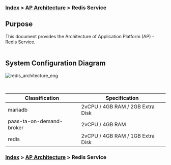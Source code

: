 ### [Index](https://github.com/PaaS-TA/Guide-eng/blob/master/README.md) > [AP Architecture](../README.md) > Redis Service

## Purpose
This document provides the Architecture of Application Platform (AP) - Redis Service.
<br><br>

## System Configuration Diagram


![redis_architecture_eng](https://user-images.githubusercontent.com/104418463/165661241-e230f032-7758-46df-a862-5b9f7b2738c1.png)



<br>

| Classification | Specification |
|-------|-----|
| mariadb | 2vCPU / 4GB RAM / 2GB Extra Disk |
| paas-ta-on-demand-broker | 2vCPU / 4GB RAM |
| redis | 2vCPU / 4GB RAM / 1GB Extra Disk |



### [Index](https://github.com/PaaS-TA/Guide-eng/blob/master/README.md) > [AP Architecture](../README.md) > Redis Service
